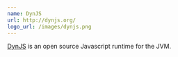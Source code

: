 ```yaml
---
name: DynJS
url: http://dynjs.org/
logo_url: /images/dynjs.png
---
```


[DynJS](#{page.url}) is an open source Javascript runtime for the JVM.

